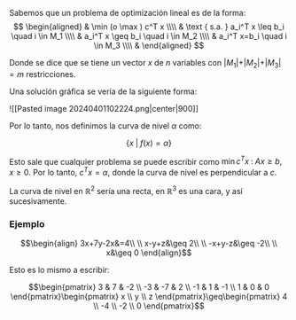 Sabemos que un problema de optimización lineal es de la forma: 
$$
\begin{aligned}
& \min (o \max ) c^T x \\\\
& \text { s.a. } a_i^T x \leq b_i \quad i \in M_1 \\\\
& a_i^T x \geq b_i \quad i \in M_2 \\\\
& a_i^T x=b_i \quad i \in M_3 \\\\
&
\end{aligned}
$$

Donde se dice que se tiene un vector $x$ de $n$ variables con $\vert M_1\vert+ \vert M_2\vert + \vert M_3\vert=m$ restricciones. 

Una solución gráfica se vería de la siguiente forma: 

![[Pasted image 20240401102224.png|center|900]]


Por lo tanto, nos definimos la curva de nivel $\alpha$ como: 

$$\lbrace x\;\vert\; f(x)=\alpha\rbrace$$

Esto sale que cualquier problema se puede escribir como $\min c^Tx\;:\;Ax\geq b, x\geq 0$. Por lo tanto, $c^Tx=\alpha$, donde la curva de nivel es perpendicular a $c$. 

La curva de nivel en $\mathbb{R}^2$ sería una recta, en $\mathbb{R}^3$ es una cara, y así sucesivamente. 

### Ejemplo 

$$\begin{align}
3x+7y-2x&=4\\  \\
x-y+z&\geq 2\\  \\
-x+y-z&\geq -2\\  \\
x&\geq 0
\end{align}$$

Esto es lo mismo a escribir: 

$$\begin{pmatrix}
3 & 7 & -2 \\
-3 & -7 & 2 \\
-1 & 1 & -1 \\
1 & 0 & 0
\end{pmatrix}\begin{pmatrix}
x \\
y \\
z
\end{pmatrix}\geq\begin{pmatrix}
4 \\
-4 \\
-2 \\
0
\end{pmatrix}$$


